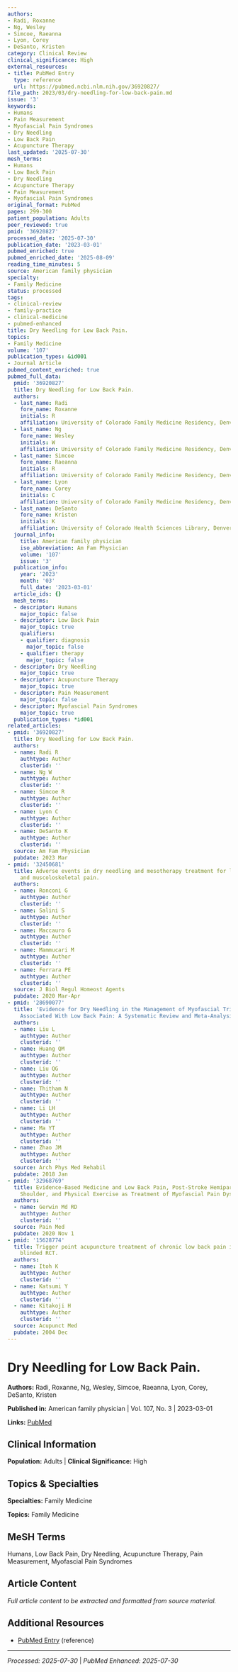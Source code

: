 ```yaml
---
authors:
- Radi, Roxanne
- Ng, Wesley
- Simcoe, Raeanna
- Lyon, Corey
- DeSanto, Kristen
category: Clinical Review
clinical_significance: High
external_resources:
- title: PubMed Entry
  type: reference
  url: https://pubmed.ncbi.nlm.nih.gov/36920827/
file_path: 2023/03/dry-needling-for-low-back-pain.md
issue: '3'
keywords:
- Humans
- Pain Measurement
- Myofascial Pain Syndromes
- Dry Needling
- Low Back Pain
- Acupuncture Therapy
last_updated: '2025-07-30'
mesh_terms:
- Humans
- Low Back Pain
- Dry Needling
- Acupuncture Therapy
- Pain Measurement
- Myofascial Pain Syndromes
original_format: PubMed
pages: 299-300
patient_population: Adults
peer_reviewed: true
pmid: '36920827'
processed_date: '2025-07-30'
publication_date: '2023-03-01'
pubmed_enriched: true
pubmed_enriched_date: '2025-08-09'
reading_time_minutes: 5
source: American family physician
specialty:
- Family Medicine
status: processed
tags:
- clinical-review
- family-practice
- clinical-medicine
- pubmed-enhanced
title: Dry Needling for Low Back Pain.
topics:
- Family Medicine
volume: '107'
publication_types: &id001
- Journal Article
pubmed_content_enriched: true
pubmed_full_data:
  pmid: '36920827'
  title: Dry Needling for Low Back Pain.
  authors:
  - last_name: Radi
    fore_name: Roxanne
    initials: R
    affiliation: University of Colorado Family Medicine Residency, Denver, Colorado.
  - last_name: Ng
    fore_name: Wesley
    initials: W
    affiliation: University of Colorado Family Medicine Residency, Denver, Colorado.
  - last_name: Simcoe
    fore_name: Raeanna
    initials: R
    affiliation: University of Colorado Family Medicine Residency, Denver, Colorado.
  - last_name: Lyon
    fore_name: Corey
    initials: C
    affiliation: University of Colorado Family Medicine Residency, Denver, Colorado.
  - last_name: DeSanto
    fore_name: Kristen
    initials: K
    affiliation: University of Colorado Health Sciences Library, Denver, Colorado.
  journal_info:
    title: American family physician
    iso_abbreviation: Am Fam Physician
    volume: '107'
    issue: '3'
  publication_info:
    year: '2023'
    month: '03'
    full_date: '2023-03-01'
  article_ids: {}
  mesh_terms:
  - descriptor: Humans
    major_topic: false
  - descriptor: Low Back Pain
    major_topic: true
    qualifiers:
    - qualifier: diagnosis
      major_topic: false
    - qualifier: therapy
      major_topic: false
  - descriptor: Dry Needling
    major_topic: true
  - descriptor: Acupuncture Therapy
    major_topic: true
  - descriptor: Pain Measurement
    major_topic: false
  - descriptor: Myofascial Pain Syndromes
    major_topic: true
  publication_types: *id001
related_articles:
- pmid: '36920827'
  title: Dry Needling for Low Back Pain.
  authors:
  - name: Radi R
    authtype: Author
    clusterid: ''
  - name: Ng W
    authtype: Author
    clusterid: ''
  - name: Simcoe R
    authtype: Author
    clusterid: ''
  - name: Lyon C
    authtype: Author
    clusterid: ''
  - name: DeSanto K
    authtype: Author
    clusterid: ''
  source: Am Fam Physician
  pubdate: 2023 Mar
- pmid: '32450681'
  title: Adverse events in dry needling and mesotherapy treatment for localized myofascial
    and muscoloskeletal pain.
  authors:
  - name: Ronconi G
    authtype: Author
    clusterid: ''
  - name: Salini S
    authtype: Author
    clusterid: ''
  - name: Maccauro G
    authtype: Author
    clusterid: ''
  - name: Mammucari M
    authtype: Author
    clusterid: ''
  - name: Ferrara PE
    authtype: Author
    clusterid: ''
  source: J Biol Regul Homeost Agents
  pubdate: 2020 Mar-Apr
- pmid: '28690077'
  title: 'Evidence for Dry Needling in the Management of Myofascial Trigger Points
    Associated With Low Back Pain: A Systematic Review and Meta-Analysis.'
  authors:
  - name: Liu L
    authtype: Author
    clusterid: ''
  - name: Huang QM
    authtype: Author
    clusterid: ''
  - name: Liu QG
    authtype: Author
    clusterid: ''
  - name: Thitham N
    authtype: Author
    clusterid: ''
  - name: Li LH
    authtype: Author
    clusterid: ''
  - name: Ma YT
    authtype: Author
    clusterid: ''
  - name: Zhao JM
    authtype: Author
    clusterid: ''
  source: Arch Phys Med Rehabil
  pubdate: 2018 Jan
- pmid: '32968769'
  title: Evidence-Based Medicine and Low Back Pain, Post-Stroke Hemiparetic Spastic
    Shoulder, and Physical Exercise as Treatment of Myofascial Pain Dysfunction.
  authors:
  - name: Gerwin Md RD
    authtype: Author
    clusterid: ''
  source: Pain Med
  pubdate: 2020 Nov 1
- pmid: '15628774'
  title: Trigger point acupuncture treatment of chronic low back pain in elderly patients--a
    blinded RCT.
  authors:
  - name: Itoh K
    authtype: Author
    clusterid: ''
  - name: Katsumi Y
    authtype: Author
    clusterid: ''
  - name: Kitakoji H
    authtype: Author
    clusterid: ''
  source: Acupunct Med
  pubdate: 2004 Dec
---
```


# Dry Needling for Low Back Pain.

**Authors:** Radi, Roxanne, Ng, Wesley, Simcoe, Raeanna, Lyon, Corey, DeSanto, Kristen

**Published in:** American family physician | Vol. 107, No. 3 | 2023-03-01

**Links:** [PubMed](https://pubmed.ncbi.nlm.nih.gov/36920827/)

## Clinical Information

**Population:** Adults | **Clinical Significance:** High

## Topics & Specialties

**Specialties:** Family Medicine

**Topics:** Family Medicine

## MeSH Terms

Humans, Low Back Pain, Dry Needling, Acupuncture Therapy, Pain Measurement, Myofascial Pain Syndromes

## Article Content

*Full article content to be extracted and formatted from source material.*

## Additional Resources

- [PubMed Entry](https://pubmed.ncbi.nlm.nih.gov/36920827/) (reference)

---

*Processed: 2025-07-30* | *PubMed Enhanced: 2025-07-30*
